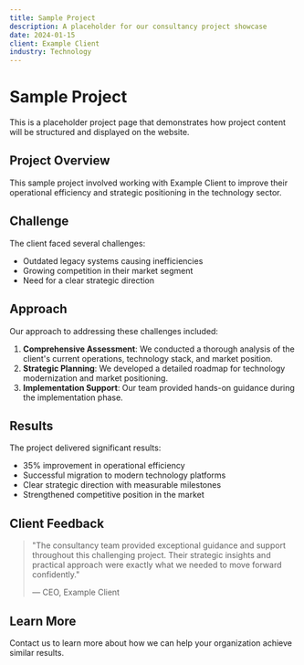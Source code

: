 ```yaml
---
title: Sample Project
description: A placeholder for our consultancy project showcase
date: 2024-01-15
client: Example Client
industry: Technology
---
```


# Sample Project

This is a placeholder project page that demonstrates how project content will be structured and displayed on the website.

## Project Overview

This sample project involved working with Example Client to improve their operational efficiency and strategic positioning in the technology sector.

## Challenge

The client faced several challenges:

- Outdated legacy systems causing inefficiencies
- Growing competition in their market segment
- Need for a clear strategic direction

## Approach

Our approach to addressing these challenges included:

1. **Comprehensive Assessment**: We conducted a thorough analysis of the client's current operations, technology stack, and market position.
2. **Strategic Planning**: We developed a detailed roadmap for technology modernization and market positioning.
3. **Implementation Support**: Our team provided hands-on guidance during the implementation phase.

## Results

The project delivered significant results:

- 35% improvement in operational efficiency
- Successful migration to modern technology platforms
- Clear strategic direction with measurable milestones
- Strengthened competitive position in the market

## Client Feedback

> "The consultancy team provided exceptional guidance and support throughout this challenging project. Their strategic insights and practical approach were exactly what we needed to move forward confidently."
> 
> — CEO, Example Client

## Learn More

Contact us to learn more about how we can help your organization achieve similar results.